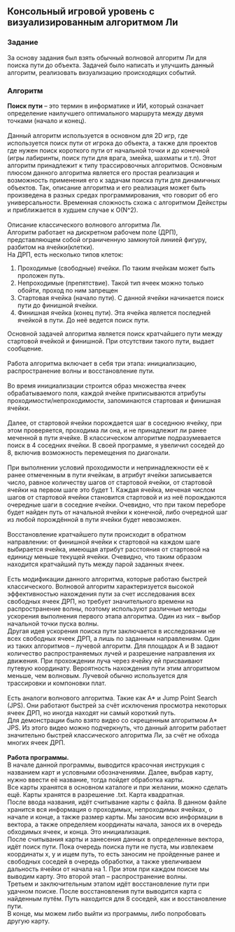 ## Консольный игровой уровень с визуализированным алгоритмом Ли

### Задание
За основу задания был взять обычный волновой алгоритм Ли для поиска пути до объекта.
Задачей было написать и улучшить данный алгоритм, реализовать визуализацию происходящих событий.

### Алгоритм
**Поиск пути** – это термин в информатике и ИИ, который означает определение наилучшего оптимального маршрута между двумя точками (начало и конец).<br/>
<br/>
Данный алгоритм используется в основном для 2D игр, где используется поиск пути от игрока до объекта,
а также для проектов где нужен поиск короткого пути от начальной точки и до конечной (игры лабиринты, поиск пути для врага, змейка, шахматы и т.п).
Этот алгоритм принадлежит к типу трассировочных алгоритмов. Основным плюсом данного алгоритма является его простая реализация и возможность применения
его к задачам поиска пути для динамичных объектов. Так, описание алгоритма и его реализация может быть произведена в разных средах программирования,
что говорит об его универсальности. Временная сложность схожа с алгоритмом Дейкстры и приближается в худшем случае к O(N^2).<br/>
<br/>
Описание классического волнового алгоритма Ли.<br/>
Алгоритм работает на дискретном рабочем поле (ДРП), представляющем собой ограниченную замкнутой линией фигуру, разбитом на ячейки(клетки). <br/>
На ДРП, есть несколько типов клеток:
1. Проходимые (свободные) ячейки. По таким ячейкам может быть проложен путь.
2. Непроходимые (препятствие). Такой тип ячеек можно только обойти, проход по ним запрещен
3. Стартовая ячейка (начало пути). С данной ячейки начинается поиск пути до финишной ячейки.
4. Финишная ячейка (конец пути). Эта ячейка является последней ячейкой в пути. До неё ведется поиск пути.

Основной задачей алгоритма является поиск кратчайшего пути между стартовой ячейкой и финишной. При отсутствии такого пути, выдает сообщение.<br/>
<br/>
Работа алгоритма включает в себя три этапа: инициализацию, распространение волны и восстановление пути.<br/>
<br/>
Во время инициализации строится образ множества ячеек обрабатываемого поля, каждой ячейке приписываются атрибуты проходимости/непроходимости, 
запоминаются стартовая и финишная ячейки.<br/>
<br/>
Далее, от стартовой ячейки порождается шаг в соседнюю ячейку, при этом проверяется, проходима ли она,
и не принадлежит ли ранее меченной в пути ячейке. В классическом алгоритме подразумевается поиск в 4 соседних ячейки.
В своей программе, я увеличил соседей до 8, включив возможность перемещения по диагонали.<br/>
<br/>
При выполнении условий проходимости и непринадлежности её к ранее отмеченным в пути ячейкам,
в атрибут ячейки записывается число, равное количеству шагов от стартовой ячейки, от стартовой ячейки на первом шаге это будет 1.
Каждая ячейка, меченая числом шагов от стартовой ячейки становится стартовой и из неё порождаются очередные шаги в соседние ячейки.
Очевидно, что при таком переборе будет найден путь от начальной ячейки к конечной, либо очередной шаг из любой порождённой в пути ячейки будет невозможен.<br/>
<br/>
Восстановление кратчайшего пути происходит в обратном направлении: от финишной ячейки к стартовой на каждом шаге выбирается ячейка,
имеющая атрибут расстояния от стартовой на единицу меньше текущей ячейки. Очевидно, что таким образом находится кратчайший путь между парой заданных ячеек. <br/>
<br/>
Есть модификации данного алгоритма, которые работаю быстрей классического. Волновой алгоритм характеризуется высокой эффективностью нахождения пути за счет исследования всех свободных ячеек ДРП, но требует значительного времени на распространение волны, поэтому используют различные методы ускорения выполнения первого этапа алгоритма.
Один из них – выбор начальной точки пуска волны.<br/>
Другая идея ускорения поиска пути заключается в исследовании не всех свободных ячеек ДРП, а лишь по заданным направлениям.
Один из таких алгоритмов – лучевой алгоритм. Для площадок А и В задают количество распространяемых лучей и разрешение направления их движения.
При прохождении луча через ячейку ей присваивают путевую координату.  Вероятность нахождения пути этим алгоритмом меньше, чем волновым.
Лучевой обычно используется для трассировки и компоновки плат.<br/>
<br/>
Есть аналоги волнового алгоритма. Такие как A* и Jump Point Search (JPS). Они работают быстрей за счёт исключения просмотра некоторых ячеек ДРП,
но иногда находят ни самый короткий путь.<br/>
Для демонстрации было взято видео со скрещенным алгоритмом A* JPS. Из этого видео можно подчеркнуть,
что данный алгоритм работает значительно быстрей классического алгоритма Ли, за счёт не обхода многих ячеек ДРП.<br/>
<br/>
**Работа программы.**<br/>
В начале данной программы, выводится красочная инструкция с названием карт и условными обозначениями. 
Далее, выбрав карту, нужно ввести её название, тогда пойдет обработка карты.<br/>
Все карты хранятся в основном каталоге и при желании, можно сделать ещё. Карты хранятся в разрешение .txt. Карта квадратная.<br/>
После ввода названия, идёт считывание карты с файла.
В данном файле хранится вся информация о проходимых, непроходимых ячейках, о начале и конце, а также размер карты.
Мы заносим всю информации в вектора, а также определяем координаты начала, занося их в очередь обходимых ячеек, и конца. Это инициализация.<br/>
После считывания карты и занесения данных в определенные вектора, идёт поиск пути.
Пока очередь поиска пути не пуста, мы извлекаем координаты x, y и ищем путь, то есть заносим не пройденные ранее и свободных соседей в очередь обработки,
а также увеличиваем дальность ячейки от начала на 1. При этом при каждом поиске мы выводим карту. Это второй этап – распространение волны.<br/>
Третьем и заключительным этапом идёт восстановление пути при удачном поиске. После восстановления пути выводится карта с найденным путём.
Путь находится для 8 соседей, как и восстановление пути.<br/>
В конце, мы можем либо выйти из программы, либо попробовать другую карту.<br/>



